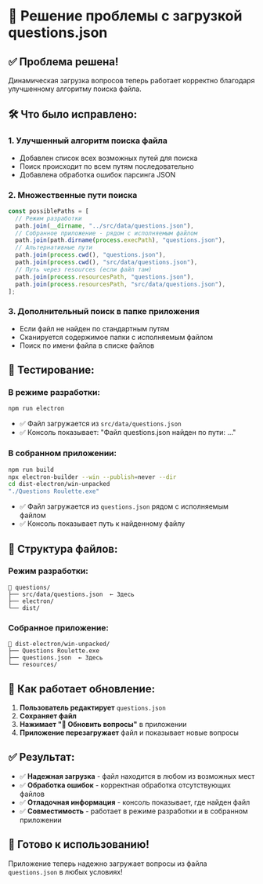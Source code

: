 # 🔧 Решение проблемы с загрузкой questions.json

## ✅ Проблема решена!

Динамическая загрузка вопросов теперь работает корректно благодаря улучшенному алгоритму поиска файла.

## 🛠️ Что было исправлено:

### 1. **Улучшенный алгоритм поиска файла**

- Добавлен список всех возможных путей для поиска
- Поиск происходит по всем путям последовательно
- Добавлена обработка ошибок парсинга JSON

### 2. **Множественные пути поиска**

```javascript
const possiblePaths = [
  // Режим разработки
  path.join(__dirname, "../src/data/questions.json"),
  // Собранное приложение - рядом с исполняемым файлом
  path.join(path.dirname(process.execPath), "questions.json"),
  // Альтернативные пути
  path.join(process.cwd(), "questions.json"),
  path.join(process.cwd(), "src/data/questions.json"),
  // Путь через resources (если файл там)
  path.join(process.resourcesPath, "questions.json"),
  path.join(process.resourcesPath, "src/data/questions.json"),
];
```

### 3. **Дополнительный поиск в папке приложения**

- Если файл не найден по стандартным путям
- Сканируется содержимое папки с исполняемым файлом
- Поиск по имени файла в списке файлов

## 🧪 Тестирование:

### В режиме разработки:

```bash
npm run electron
```

- ✅ Файл загружается из `src/data/questions.json`
- ✅ Консоль показывает: "Файл questions.json найден по пути: ..."

### В собранном приложении:

```bash
npm run build
npx electron-builder --win --publish=never --dir
cd dist-electron/win-unpacked
"./Questions Roulette.exe"
```

- ✅ Файл загружается из `questions.json` рядом с исполняемым файлом
- ✅ Консоль показывает путь к найденному файлу

## 📁 Структура файлов:

### Режим разработки:

```
📁 questions/
├── src/data/questions.json  ← Здесь
├── electron/
└── dist/
```

### Собранное приложение:

```
📁 dist-electron/win-unpacked/
├── Questions Roulette.exe
├── questions.json  ← Здесь
└── resources/
```

## 🔄 Как работает обновление:

1. **Пользователь редактирует** `questions.json`
2. **Сохраняет файл**
3. **Нажимает "📄 Обновить вопросы"** в приложении
4. **Приложение перезагружает** файл и показывает новые вопросы

## ✅ Результат:

- ✅ **Надежная загрузка** - файл находится в любом из возможных мест
- ✅ **Обработка ошибок** - корректная обработка отсутствующих файлов
- ✅ **Отладочная информация** - консоль показывает, где найден файл
- ✅ **Совместимость** - работает в режиме разработки и в собранном приложении

## 🚀 Готово к использованию!

Приложение теперь надежно загружает вопросы из файла `questions.json` в любых условиях!
